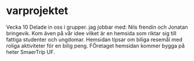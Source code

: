 # varprojektet


Vecka 10
Delade in oss i grupper. jag jobbar med: Nils frendin och Jonatan bringevik.
Kom även på vår idee vilket är en hemsida som riktar sig till fattiga studenter och ungdomar. Hemsidan tipsar om biliga resemål med roliga aktiviteter för en bilig peng.
FÖretaget hemsidan kommer bygga på heter SmaerTrip UF.


